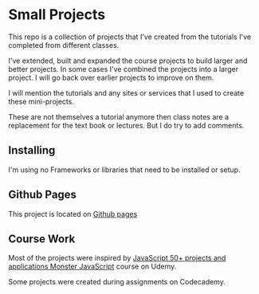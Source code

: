 # Small Projects

This repo is a collection of projects that I've created from the tutorials I've completed from different classes.

I've extended, built and expanded the course projects to build larger and better projects. In some cases I've combined the projects into a larger project. I will go back over earlier projects to improve on them. 

I will mention the tutorials and any sites or services that I used to create these mini-projects.

These are not themselves a tutorial anymore then class notes are a replacement for the text book or lectures. But I do try to add comments.

## Installing

I'm using no Frameworks or libraries that need to be installed or setup. 

## Github Pages

This project is located on [Github pages](https://russeby.github.io/SmallProjects)

## Course Work

Most of the projects were inspired by [JavaScript 50+ projects and applications Monster JavaScript](https://www.udemy.com/course/javascript-course-projects/) course on Udemy.

Some projects were created during assignments on Codecademy. 


